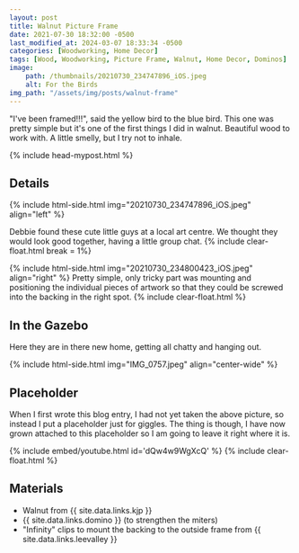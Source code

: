 ```yaml
---
layout: post
title: Walnut Picture Frame
date: 2021-07-30 18:32:00 -0500
last_modified_at: 2024-03-07 18:33:34 -0500
categories: [Woodworking, Home Decor]
tags: [Wood, Woodworking, Picture Frame, Walnut, Home Decor, Dominos]
image: 
    path: /thumbnails/20210730_234747896_iOS.jpeg
    alt: For the Birds
img_path: "/assets/img/posts/walnut-frame"
---
```


"I've been framed!!!", said the yellow bird to the blue bird.  This one was pretty simple but it's one of the first things I did in walnut.  Beautiful wood to work with.  A little smelly, but I try not to inhale.

{% include head-mypost.html %}

## Details

{% include html-side.html img="20210730_234747896_iOS.jpeg" align="left" %}

Debbie found these cute little guys at a local art centre.  We thought they would look good together, having a little group chat.
{% include clear-float.html break = 1%}

{% include html-side.html img="20210730_234800423_iOS.jpeg" align="right" %}
Pretty simple, only tricky part was mounting and positioning the individual pieces of artwork so that they could be screwed into the backing in the right spot.
{% include clear-float.html %}

## In the Gazebo

Here they are in there new home, getting all chatty and hanging out.  

{% include html-side.html img="IMG_0757.jpeg" align="center-wide" %}

## Placeholder

When I first wrote this blog entry, I had not yet taken the above picture, so instead I put a placeholder just for giggles.  The thing is though, I have now grown attached to this placeholder so I am going to leave it right where it is.

{% include embed/youtube.html id='dQw4w9WgXcQ' %}
{% include clear-float.html %}

## Materials

- Walnut from {{ site.data.links.kjp }}
- {{ site.data.links.domino }} (to strengthen the miters)
- "Infinity" clips to mount the backing to the outside frame from {{ site.data.links.leevalley }}

